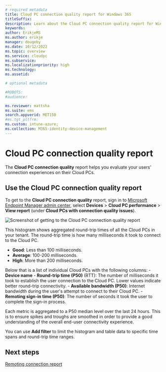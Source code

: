 ```yaml
---
# required metadata
title: Cloud PC connection quality report for Windows 365
titleSuffix:
description: Learn about the Cloud PC connection quality report for Windows 365 Cloud PCs.
keywords:
author: ErikjeMS  
ms.author: erikje
manager: dougeby
ms.date: 10/12/2022
ms.topic: overview
ms.service: cloudpc
ms.subservice:
ms.localizationpriority: high
ms.technology:
ms.assetid: 

# optional metadata

#ROBOTS:
#audience:

ms.reviewer: mattsha
ms.suite: ems
search.appverid: MET150
#ms.tgt_pltfrm:
ms.custom: intune-azure;
ms.collection: M365-identity-device-management
---
```


# Cloud PC connection quality report

The **Cloud PC connection quality** report helps you evaluate your users' connection experiences on their Cloud PCs.

## Use the Cloud PC connection quality report

To get to the **Cloud PC connection quality** report, sign in to [Microsoft Endpoint Manager admin center](https://go.microsoft.com/fwlink/?linkid=2109431), select **Devices** > **Cloud PC performance** > **View report** (under **Cloud PCs with connection quality issues**).

![Screenshot of getting to the Cloud PC connection quality report](./media/report-cloud-connection-quality/view-report-connection-quality.png)

This histogram shows aggregated round-trip times of all the Cloud PCs in your tenant. The round-trip time is how many milliseconds it took to connect to the Cloud PC.
  
- **Good**: Less than 100 milliseconds.
- **Average**: 100-200 milliseconds.
- **High**: More than 200 milliseconds.

Below that is a list of individual Cloud PCs with the following columns:
    - **Device name**
    - **Round-trip time (P50)** (RTT): The number of milliseconds it took to establish the user connection to the Cloud PC. Lower values indicate better round-trip connectivity.
    - **Available bandwidth (P50)**: Internet bandwidth during the user's attempt to connect to their Cloud PC.
    - **Remoting sign-in time (P50)**: The number of seconds it took the user to complete the sign-in process.

Each metric is aggregated to a P50 median level over the last 24 hours. This is to ensure spikes and troughs are smoothed in order to provide a good understanding of the overall end-user connectivity experience.

You can use **Add filter** to limit the histogram and table data to specific time spans and round-trip time ranges.

<!-- ########################## -->
## Next steps

[Remoting connection report](report-remoting-connection.md)
